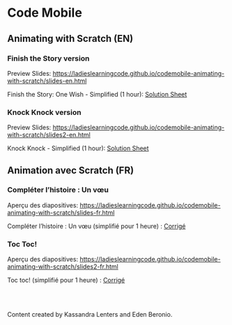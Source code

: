 # Code Mobile
## Animating with Scratch (EN)

### Finish the Story version

Preview Slides: https://ladieslearningcode.github.io/codemobile-animating-with-scratch/slides-en.html

Finish the Story: One Wish - Simplified (1 hour): <a href="https://docs.google.com/document/d/1zsrHW2qL2ptbzRVqtv1B2vChg0OIoSPPeYooBvfgLFg/edit?usp=sharing">Solution Sheet</a>

### Knock Knock version

Preview Slides: https://ladieslearningcode.github.io/codemobile-animating-with-scratch/slides2-en.html

Knock Knock - Simplified (1 hour): <a href="https://docs.google.com/document/d/1UUe100o3pTrV-fr8jj3NHALi-5zxbRsbbUmRDldmaCI/edit?usp=sharing">Solution Sheet</a>


## Animation avec Scratch (FR)

### Compléter l’histoire : Un vœu

Aperçu des diapositives: https://ladieslearningcode.github.io/codemobile-animating-with-scratch/slides-fr.html

Compléter l’histoire : Un vœu (simplifié pour 1 heure) : <a href="https://drive.google.com/file/d/0B_fFXOTsCzY7bE9lMHExMlo5Y21nWklyWlVHNVdoN2ZTWU04/view?usp=sharing">Corrigé</a>

### Toc Toc!

Aperçu des diapositives: https://ladieslearningcode.github.io/codemobile-animating-with-scratch/slides2-fr.html

Toc toc! (simplifié pour 1 heure) : <a href="https://drive.google.com/file/d/0B_fFXOTsCzY7X2lJVWFURWlxdjRySUo3ZldBa2laSWdmUUVZ/view?usp=sharing">Corrigé</a>



<br><br>

Content created by Kassandra Lenters and Eden Beronio.
